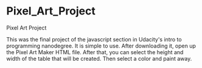 # Pixel_Art_Project
Pixel Art Project

This was the final project of the javascript section in Udacity's intro to programming nanodegree.
It is simple to use. After downloading it, open up the Pixel Art Maker HTML file.
After that, you can select the height and width of the table that will be created.
Then select a color and paint away.
